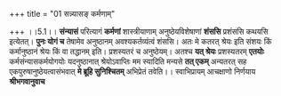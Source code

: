 +++
title = "01 सन्न्यासङ् कर्मणाम्"

+++
।।5.1।। **संन्यासं** परित्यागं **कर्मणां** शास्त्रीयाणाम्
अनुष्ठेयविशेषाणां **शंससि** प्रशंससि कथयसि इत्येतत्। **पुनः योगं च**
तेषामेव अनुष्ठानम् अवश्यकर्तव्यंत्वं शंससि। अतः मे कतरत् श्रेयः इति
संशयः किं कर्मानुष्ठानं श्रेयः किं वा तद्धानम् इति। प्रशस्यतरं च
अनुष्ठेयम्। अतश्च **यत् श्रेयः** प्रशस्यतरम् **एतयोः**
कर्मसंन्यासकर्मयोगयोः यदनुष्ठानात् श्रेयोऽवाप्तिः मम स्यादिति मन्यसे
**तत् एकम्** अन्यतरत् सह एकपुरुषानुष्ठेयत्वासंभवात् **मे ब्रूहि
सुनिश्चितम्** अभिप्रेतं तवेति।। स्वाभिप्रायम् आचक्षाणो निर्णयाय
**श्रीभगवानुवाच**
